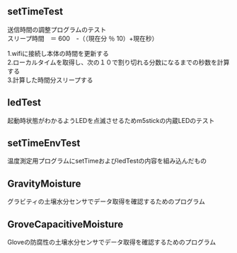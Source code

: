 ## setTimeTest
送信時間の調整プログラムのテスト  
スリープ時間　＝ 600　-（（現在分 ％ 10）+現在秒）  

1.wifiに接続し本体の時間を更新する  
2.ローカルタイムを取得し、次の１０で割り切れる分数になるまでの秒数を計算する  
3.計算した時間分スリープする  

## ledTest
起動時状態がわかるようLEDを点滅させるためm5stickの内蔵LEDのテスト

## setTimeEnvTest
温度測定用プログラムにsetTimeおよびledTestの内容を組み込んだもの

## GravityMoisture
グラビティの土壌水分センサでデータ取得を確認するためのプログラム

## GroveCapacitiveMoisture 

Gloveの防腐性の土壌水分センサでデータ取得を確認するためのプログラム
